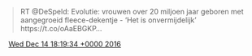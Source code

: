 > RT @DeSpeld: Evolutie: vrouwen over 20 miljoen jaar geboren met aangegroeid fleece\-dekentje \- ‘Het is onvermijdelijk’ https://t\.co/oAaEBGKP…

<img src="../../media/tweet.ico" width="12" /> [Wed Dec 14 18:19:34 +0000 2016](https://twitter.com/DromerDenker/status/809100535060197377)